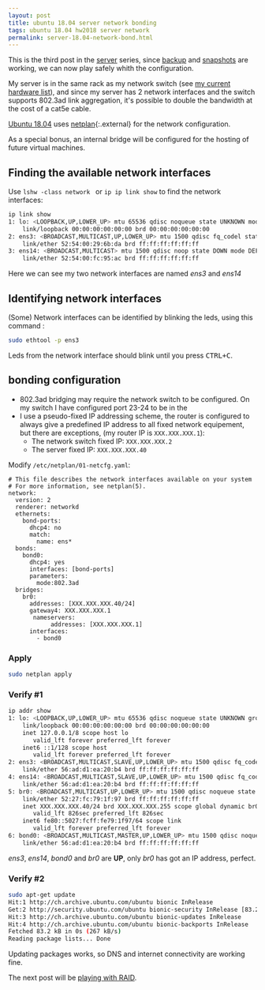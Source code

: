 ```yaml
---
layout: post
title: ubuntu 18.04 server network bonding
tags: ubuntu 18.04 hw2018 server network
permalink: server-18.04-network-bond.html
---
```


This is the third post in the [server](/tag/server.html) series, since 
[backup](server-18.04-backup-rsync.html) and
[snapshots](ubuntu-18.04-snapper-use.html) are working, we can now play safely
whith the configuration.

My server is in the same rack as my network switch (see
[my current hardware list](/tag/hw2018.html)), and since my server has 2 network
interfaces and the switch supports 802.3ad link aggregation, it's possible to
double the bandwidth at the cost of a cat5e cable.

[Ubuntu 18.04](/tag/18.04.html) uses [netplan](https://netplan.io/){:.external}
for the network configuration.

As a special bonus, an internal bridge will be configured for the hosting of
future virtual machines.

## Finding the available network interfaces
Use `lshw -class network ` or `ip ip link show` to find the network interfaces:
```bash
ip link show
1: lo: <LOOPBACK,UP,LOWER_UP> mtu 65536 qdisc noqueue state UNKNOWN mode DEFAULT group default qlen 1000
    link/loopback 00:00:00:00:00:00 brd 00:00:00:00:00:00
2: ens3: <BROADCAST,MULTICAST,UP,LOWER_UP> mtu 1500 qdisc fq_codel state UP mode DEFAULT group default qlen 1000
    link/ether 52:54:00:29:6b:da brd ff:ff:ff:ff:ff:ff
3: ens14: <BROADCAST,MULTICAST> mtu 1500 qdisc noop state DOWN mode DEFAULT group default qlen 1000
    link/ether 52:54:00:fc:95:ac brd ff:ff:ff:ff:ff:ff
```
Here we can see my two network interfaces are named *ens3* and *ens14*

## Identifying network interfaces
(Some) Network interfaces can be identified by blinking the leds, using this
command :
```bash
sudo ethtool -p ens3
```
Leds from the network interface should blink until you press <kbd>CTRL+C</kbd>.

## bonding configuration
- 802.3ad bridging may require the network switch to be configured. On my switch
I have configured port 23-24 to be in the 
- I use a pseudo-fixed IP addressing scheme, the router is configured to always
give a predefined IP address to all fixed network equipement, but there are 
exceptions, (my router IP is `XXX.XXX.XXX.1`):
  - The network switch fixed IP: `XXX.XXX.XXX.2`
  - The server fixed IP: `XXX.XXX.XXX.40`

Modify `/etc/netplan/01-netcfg.yaml`:

```
# This file describes the network interfaces available on your system
# For more information, see netplan(5).
network:
  version: 2
  renderer: networkd
  ethernets:
    bond-ports:
      dhcp4: no
      match:
        name: ens*
  bonds:
    bond0:
      dhcp4: yes
      interfaces: [bond-ports]
      parameters:
        mode:802.3ad
  bridges:
    br0:
      addresses: [XXX.XXX.XXX.40/24]
      gateway4: XXX.XXX.XXX.1
       nameservers:
            addresses: [XXX.XXX.XXX.1]
      interfaces:
        - bond0
```
### Apply
```bash
sudo netplan apply
```

### Verify #1
```bash
ip addr show
1: lo: <LOOPBACK,UP,LOWER_UP> mtu 65536 qdisc noqueue state UNKNOWN group default qlen 1000
    link/loopback 00:00:00:00:00:00 brd 00:00:00:00:00:00
    inet 127.0.0.1/8 scope host lo
       valid_lft forever preferred_lft forever
    inet6 ::1/128 scope host 
       valid_lft forever preferred_lft forever
2: ens3: <BROADCAST,MULTICAST,SLAVE,UP,LOWER_UP> mtu 1500 qdisc fq_codel master bond0 state UP group default qlen 1000
    link/ether 56:ad:d1:ea:20:b4 brd ff:ff:ff:ff:ff:ff
4: ens14: <BROADCAST,MULTICAST,SLAVE,UP,LOWER_UP> mtu 1500 qdisc fq_codel master bond0 state UP group default qlen 1000
    link/ether 56:ad:d1:ea:20:b4 brd ff:ff:ff:ff:ff:ff
5: br0: <BROADCAST,MULTICAST,UP,LOWER_UP> mtu 1500 qdisc noqueue state UP group default qlen 1000
    link/ether 52:27:fc:79:1f:97 brd ff:ff:ff:ff:ff:ff
    inet XXX.XXX.XXX.40/24 brd XXX.XXX.XXX.255 scope global dynamic br0
       valid_lft 826sec preferred_lft 826sec
    inet6 fe80::5027:fcff:fe79:1f97/64 scope link 
       valid_lft forever preferred_lft forever
6: bond0: <BROADCAST,MULTICAST,MASTER,UP,LOWER_UP> mtu 1500 qdisc noqueue master br0 state UP group default qlen 1000
    link/ether 56:ad:d1:ea:20:b4 brd ff:ff:ff:ff:ff:ff
```

*ens3*, *ens14*, *bond0* and *br0* are **UP**, only *br0* has got an IP address, perfect.

### Verify #2

```bash
sudo apt-get update
Hit:1 http://ch.archive.ubuntu.com/ubuntu bionic InRelease
Get:2 http://security.ubuntu.com/ubuntu bionic-security InRelease [83.2 kB]
Hit:3 http://ch.archive.ubuntu.com/ubuntu bionic-updates InRelease                 
Hit:4 http://ch.archive.ubuntu.com/ubuntu bionic-backports InRelease                
Fetched 83.2 kB in 0s (267 kB/s)                                                    
Reading package lists... Done
```

Updating packages works, so DNS and internet connectivity are working fine.


The next post will be [playing with RAID](server-18.04-playing-with-raid.html).

